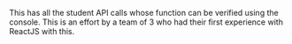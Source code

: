 This has all the student API calls whose function can be verified using the console. This is an effort by a team of 3 who had their first experience with ReactJS with this.
